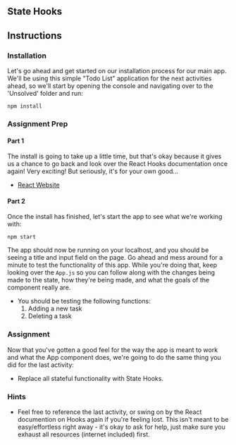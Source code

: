 ## State Hooks

## Instructions

### Installation

Let's go ahead and get started on our installation process for our main app. We'll be using this simple "Todo List" application for the next activities ahead, so we'll start by opening the console and navigating over to the 'Unsolved' folder and run:

`npm install`

### Assignment Prep

#### Part 1

The install is going to take up a little time, but that's okay because it gives us a chance to go back and look over the React Hooks documentation once again! Very exciting! But seriously, it's for your own good...

* [React Website](https://reactjs.org/docs/hooks-intro.html)

#### Part 2

Once the install has finished, let's start the app to see what we're working with:

`npm start`

The app should now be running on your localhost, and you should be seeing a title and input field on the page. Go ahead and mess around for a minute to test the functionality of this app. While you're doing that, keep looking over the `App.js` so you can follow along with the changes being made to the state, how they're being made, and what the goals of the component really are.

* You should be testing the following functions:
  1. Adding a new task
  2. Deleting a task
  
### Assignment

Now that you've gotten a good feel for the way the app is meant to work and what the App component does, we're going to do the same thing you did for the last activity:

* Replace all stateful functionality with State Hooks.
  
### Hints
  
* Feel free to reference the last activity, or swing on by the React documention on Hooks again if you're feeling lost. This isn't meant to be easy/effortless right away - it's okay to ask for help, just make sure you exhaust all resources (internet included) first.
